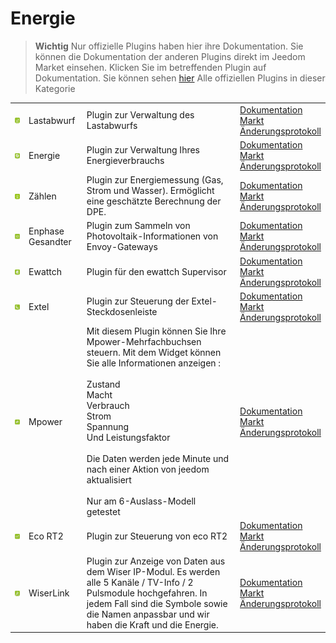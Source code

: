 
# Energie


>**Wichtig**
>Nur offizielle Plugins haben hier ihre Dokumentation. Sie können die Dokumentation der anderen Plugins direkt im Jeedom Market einsehen. Klicken Sie im betreffenden Plugin auf Dokumentation.
>Sie können sehen [hier](https://market.jeedom.com/index.php?v=d&p=market&type=plugin&categorie=energy) Alle offiziellen Plugins in dieser Kategorie


| | | | |
|--- | --- | --- | ---|
|<img src="delestage/delestage_icon.png" class="pluginLogo" width="100" />|Lastabwurf|Plugin zur Verwaltung des Lastabwurfs|[Dokumentation](delestage/index.md)<br/>[Markt](https://market.jeedom.com/index.php?v=d&p=market_display&id=2616)<br/>[Änderungsprotokoll](delestage/changelog.md)|
|<img src="energy/energy_icon.png" class="pluginLogo" width="100" />|Energie|Plugin zur Verwaltung Ihres Energieverbrauchs|[Dokumentation](energy/index.md)<br/>[Markt](https://market.jeedom.com/index.php?v=d&p=market_display&id=54)<br/>[Änderungsprotokoll](energy/changelog.md)|
|<img src="energy2/energy2_icon.png" class="pluginLogo" width="100" />|Zählen|Plugin zur Energiemessung (Gas, Strom und Wasser). Ermöglicht eine geschätzte Berechnung der DPE.|[Dokumentation](energy2/index.md)<br/>[Markt](https://market.jeedom.com/index.php?v=d&p=market_display&id=3591)<br/>[Änderungsprotokoll](energy2/changelog.md)|
|<img src="envoy/envoy_icon.png" class="pluginLogo" width="100" />|Enphase Gesandter|Plugin zum Sammeln von Photovoltaik-Informationen von Envoy-Gateways|[Dokumentation](envoy/index.md)<br/>[Markt](https://market.jeedom.com/index.php?v=d&p=market_display&id=3992)<br/>[Änderungsprotokoll](envoy/changelog.md)|
|<img src="ewattch/ewattch_icon.png" class="pluginLogo" width="100" />|Ewattch|Plugin für den ewattch Supervisor|[Dokumentation](ewattch/index.md)<br/>[Markt](https://market.jeedom.com/index.php?v=d&p=market_display&id=1668)<br/>[Änderungsprotokoll](ewattch/changelog.md)|
|<img src="extel/extel_icon.png" class="pluginLogo" width="100" />|Extel|Plugin zur Steuerung der Extel-Steckdosenleiste|[Dokumentation](extel/index.md)<br/>[Markt](https://market.jeedom.com/index.php?v=d&p=market_display&id=2979)<br/>[Änderungsprotokoll](extel/changelog.md)|
|<img src="mpower/mpower_icon.png" class="pluginLogo" width="100" />|Mpower|Mit diesem Plugin können Sie Ihre Mpower-Mehrfachbuchsen steuern. Mit dem Widget können Sie alle Informationen anzeigen :<br/><br/>Zustand<br/>Macht<br/>Verbrauch<br/>Strom<br/>Spannung<br/>Und Leistungsfaktor<br/><br/>Die Daten werden jede Minute und nach einer Aktion von jeedom aktualisiert<br/><br/>Nur am 6-Auslass-Modell getestet|[Dokumentation](mpower/index.md)<br/>[Markt](https://market.jeedom.com/index.php?v=d&p=market_display&id=2181)<br/>[Änderungsprotokoll](mpower/changelog.md)|
|<img src="rt2/rt2_icon.png" class="pluginLogo" width="100" />|Eco RT2|Plugin zur Steuerung von eco RT2|[Dokumentation](rt2/index.md)<br/>[Markt](https://market.jeedom.com/index.php?v=d&p=market_display&id=2918)<br/>[Änderungsprotokoll](rt2/changelog.md)|
|<img src="wiserlink/wiserlink_icon.png" class="pluginLogo" width="100" />|WiserLink|Plugin zur Anzeige von Daten aus dem Wiser IP-Modul. Es werden alle 5 Kanäle / TV-Info / 2 Pulsmodule hochgefahren. In jedem Fall sind die Symbole sowie die Namen anpassbar und wir haben die Kraft und die Energie.|[Dokumentation](wiserlink/index.md)<br/>[Markt](https://market.jeedom.com/index.php?v=d&p=market_display&id=2938)<br/>[Änderungsprotokoll](wiserlink/changelog.md)|
